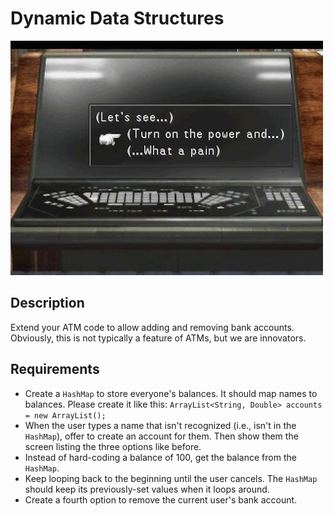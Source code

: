 # Dynamic Data Structures

![balamb garden](balambgarden.jpg)

## Description

Extend your ATM code to allow adding and removing bank accounts. Obviously, this is not typically a feature of ATMs, but we are innovators.

## Requirements

* Create a `HashMap` to store everyone's balances. It should map names to balances. Please create it like this: `ArrayList<String, Double> accounts = new ArrayList();`
* When the user types a name that isn't recognized (i.e., isn't in the `HashMap`), offer to create an account for them. Then show them the screen listing the three options like before.
* Instead of hard-coding a balance of 100, get the balance from the `HashMap`.
* Keep looping back to the beginning until the user cancels. The `HashMap` should keep its previously-set values when it loops around.
* Create a fourth option to remove the current user's bank account.

